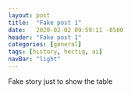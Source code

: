 ```yaml
---
layout: post
title:  "Fake post 1"
date:   2020-02-02 09:59:11 -0500
header: "Fake post 1"
categories: [general]
tags: [history, hectiq, ai]
navBar: "light"
---
```


Fake story just to show the table
